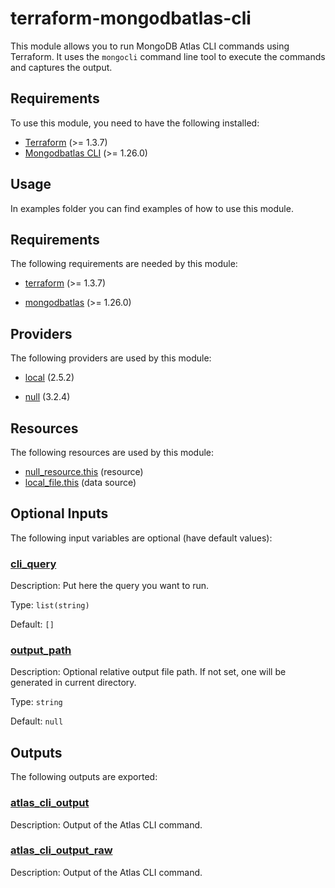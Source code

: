 # terraform-mongodbatlas-cli

This module allows you to run MongoDB Atlas CLI commands using Terraform. It uses the `mongocli` command line tool to execute the commands and captures the output.

## Requirements

To use this module, you need to have the following installed:
- [Terraform](https://www.terraform.io/downloads.html) (>= 1.3.7)
- [Mongodbatlas CLI](https://www.mongodb.com/docs/atlas/cli/stable/install/) (>= 1.26.0)

## Usage

In examples folder you can find examples of how to use this module.

<!-- BEGINNING OF PRE-COMMIT-TERRAFORM DOCS HOOK -->
<!-- BEGIN_TF_DOCS -->
## Requirements

The following requirements are needed by this module:

- <a name="requirement_terraform"></a> [terraform](#requirement\_terraform) (>= 1.3.7)

- <a name="requirement_mongodbatlas"></a> [mongodbatlas](#requirement\_mongodbatlas) (>= 1.26.0)

## Providers

The following providers are used by this module:

- <a name="provider_local"></a> [local](#provider\_local) (2.5.2)

- <a name="provider_null"></a> [null](#provider\_null) (3.2.4)

## Resources

The following resources are used by this module:

- [null_resource.this](https://registry.terraform.io/providers/hashicorp/null/latest/docs/resources/resource) (resource)
- [local_file.this](https://registry.terraform.io/providers/hashicorp/local/latest/docs/data-sources/file) (data source)

## Optional Inputs

The following input variables are optional (have default values):

### <a name="input_cli_query"></a> [cli\_query](#input\_cli\_query)

Description: Put here the query you want to run.

Type: `list(string)`

Default: `[]`

### <a name="input_output_path"></a> [output\_path](#input\_output\_path)

Description: Optional relative output file path. If not set, one will be generated in current directory.

Type: `string`

Default: `null`

## Outputs

The following outputs are exported:

### <a name="output_atlas_cli_output"></a> [atlas\_cli\_output](#output\_atlas\_cli\_output)

Description: Output of the Atlas CLI command.

### <a name="output_atlas_cli_output_raw"></a> [atlas\_cli\_output\_raw](#output\_atlas\_cli\_output\_raw)

Description: Output of the Atlas CLI command.
<!-- END_TF_DOCS -->
<!-- END OF PRE-COMMIT-TERRAFORM DOCS HOOK -->
